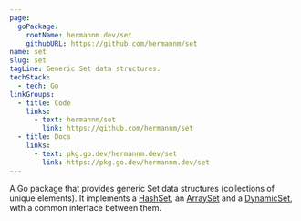 ```yaml
---
page:
  goPackage:
    rootName: hermannm.dev/set
    githubURL: https://github.com/hermannm/set
name: set
slug: set
tagLine: Generic Set data structures.
techStack:
  - tech: Go
linkGroups:
  - title: Code
    links:
      - text: hermannm/set
        link: https://github.com/hermannm/set
  - title: Docs
    links:
      - text: pkg.go.dev/hermannm.dev/set
        link: https://pkg.go.dev/hermannm.dev/set
---
```


A Go package that provides generic Set data structures (collections of unique elements). It
implements a [HashSet](https://pkg.go.dev/hermannm.dev/set#HashSet), an
[ArraySet](https://pkg.go.dev/hermannm.dev/set#ArraySet) and a
[DynamicSet](https://pkg.go.dev/hermannm.dev/set#DynamicSet), with a common interface between them.
